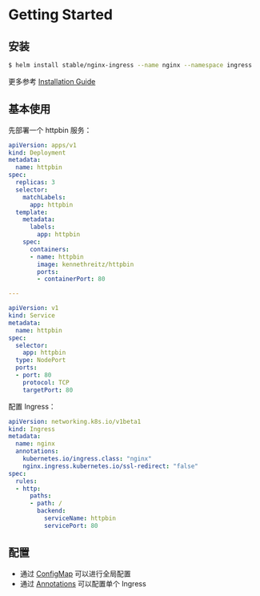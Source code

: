# Getting Started

## 安装

```bash
$ helm install stable/nginx-ingress --name nginx --namespace ingress
```

更多参考 [Installation Guide](https://kubernetes.github.io/ingress-nginx/deploy/)

## 基本使用

先部署一个 httpbin 服务：

```yaml
apiVersion: apps/v1
kind: Deployment
metadata:
  name: httpbin
spec:
  replicas: 3
  selector:
    matchLabels:
      app: httpbin
  template:
    metadata:
      labels:
        app: httpbin
    spec:
      containers:
      - name: httpbin
        image: kennethreitz/httpbin
        ports:
        - containerPort: 80

---

apiVersion: v1
kind: Service
metadata:
  name: httpbin
spec:
  selector:
    app: httpbin
  type: NodePort
  ports:
  - port: 80
    protocol: TCP
    targetPort: 80
```

配置 Ingress：

```yaml
apiVersion: networking.k8s.io/v1beta1
kind: Ingress
metadata:
  name: nginx
  annotations:
    kubernetes.io/ingress.class: "nginx"
    nginx.ingress.kubernetes.io/ssl-redirect: "false"
spec:
  rules:
  - http:
      paths:
      - path: /
        backend:
          serviceName: httpbin
          servicePort: 80
```

## 配置

- 通过 [ConfigMap](./configmap.md) 可以进行全局配置
- 通过 [Annotations](./annotations.md) 可以配置单个 Ingress